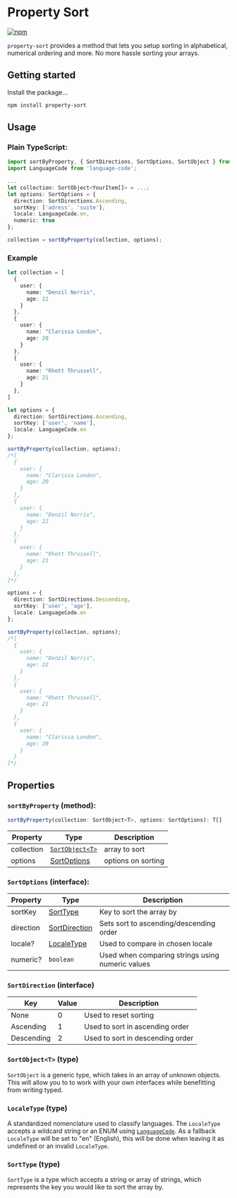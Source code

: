 # Property Sort
[![npm](https://img.shields.io/npm/v/property-sort.svg)](https://www.npmjs.com/package/property-sort)

`property-sort` provides a method that lets you setup sorting in alphabetical, numerical ordering and more. No more hassle sorting your arrays.

## Getting started

Install the package...

```bash
npm install property-sort
```

## Usage
### Plain TypeScript:
```TypeScript
import sortByProperty, { SortDirections, SortOptions, SortObject } from 'property-sort';
import LanguageCode from 'language-code';

...
let collection: SortObject<YourItem[]> = ...;
let options: SortOptions = {
  direction: SortDirections.Ascending,
  sortKey: ['adress', 'suite'],
  locale: LanguageCode.en,
  numeric: true
};

collection = sortByProperty(collection, options);
```

### Example

```TypeScript
let collection = [
  {
    user: {
      name: "Denzil Norris",
      age: 22
    }
  },
  {
    user: {
      name: "Clarissa London",
      age: 20
    }
  },
  {
    user: {
      name: "Rhett Thrussell",
      age: 21
    }
  },
]

let options = {
  direction: SortDirections.Ascending,
  sortKey: ['user', 'name'],
  locale: LanguageCode.en
};

sortByProperty(collection, options);
/*[
  {
    user: {
      name: "Clarissa London",
      age: 20
    }
  },
  {
    user: {
      name: "Denzil Norris",
      age: 22
    }
  },
  {
    user: {
      name: "Rhett Thrussell",
      age: 21
    }
  },
]*/

options = {
  direction: SortDirections.Descending,
  sortKey: ['user', 'age'],
  locale: LanguageCode.en
};

sortByProperty(collection, options);
/*[
  {
    user: {
      name: "Denzil Norris",
      age: 22
    }
  },
  {
    user: {
      name: "Rhett Thrussell",
      age: 21
    }
  },
  {
    user: {
      name: "Clarissa London",
      age: 20
    }
  }
]*/
```

## Properties

### `sortByProperty` (method):
```Javascript
sortByProperty(collection: SortObject<T>, options: SortOptions): T[]
```
| Property    | Type                                                       | Description                                 |
| -----       | -----                                                      | -----                                       |
| collection  | [`SortObject<T>`](#sortobjectt-type)      | array to sort                               |
| options     | [SortOptions](#sortoptions-interface)                      | options on sorting                          |

### `SortOptions` (interface):
| Property    | Type                                        | Description                                      |
| -----       | -----                                       | -----                                            |
| sortKey     | [SortType](#sorttype-type)                  | Key to sort the array by                         |
| direction   | [SortDirection](#sortdirection-interface)   | Sets sort to ascending/descending order          |
| locale?     | [LocaleType](#localetype-type)              | Used to compare in chosen locale                 |
| numeric?    | `boolean`                                   | Used when comparing strings using numeric values |

### `SortDirection` (interface)
| Key         | Value                  | Description                                      |
| -----       | -----                  | -----                                            |
| None        | 0                      | Used to reset sorting                            |
| Ascending   | 1                      | Used to sort in ascending order                  |
| Descending  | 2                      | Used to sort in descending order                 |

### `SortObject<T>` (type)
`SortObject` is a generic type, which takes in an array of unknown objects. This will allow you to to work with your own interfaces while benefitting from writing typed.

### `LocaleType` (type)
A standardized nomenclature used to classify languages. The `LocaleType` accepts a wildcard string or an ENUM using [`LanguageCode`](https://github.com/AronssonFredrik/language-code). As a fallback `LocaleType` will be set to "en" (English), this will be done when leaving it as undefined or an invalid `LocaleType`.

### `SortType` (type)
`SortType` is a type which accepts a string or array of strings, which represents the key you would like to sort the array by.

